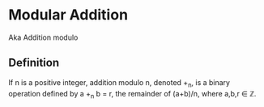 # Modular Addition

Aka Addition modulo

## Definition

If n is a positive integer, addition modulo n, denoted +<sub>n</sub>, is a binary operation defined by a +<sub>n</sub> b = r, the remainder of (a+b)/n, where a,b,r ∈ ℤ.